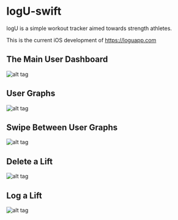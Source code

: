 # logU-swift

logU is a simple workout tracker aimed towards strength athletes.

This is the current iOS development of https://loguapp.com


## The Main User Dashboard


![alt tag](http://i.imgur.com/jemY1A1.png)


## User Graphs



![alt tag](http://i.imgur.com/CPz0mqM.png)



## Swipe Between User Graphs



![alt tag](http://i.imgur.com/RemjzRC.png)



## Delete a Lift



![alt tag](http://i.imgur.com/LKYUK7z.png)



## Log a Lift



![alt tag](http://i.imgur.com/UJ9OaXd.png)
